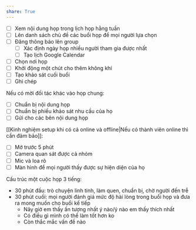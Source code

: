 ```yaml
---
share: True
---
```

- [ ] Xem nội dung họp trong lịch họp hằng tuần
- [ ] Lên danh sách chủ đề các buổi họp để mọi người lựa chọn
- [ ] Đăng thông báo lên group
	- [ ] Xác định ngày họp nhiều người tham gia được nhất
    - [ ] Tạo lịch Google Calendar
- [ ] Chọn nơi họp
- [ ] Khởi động một chút cho thêm không khí
- [ ] Tạo khảo sát cuối buổi
- [ ] Ghi chép

Nếu có mời đối tác khác vào họp chung:
- [ ] Chuẩn bị nội dung họp
- [ ] Chuẩn bị phiếu khảo sát nhu cầu của họ
- [ ] Gửi cho các bên nội dung họp

[[Kinh nghiệm setup khi có cả online và offline|Nếu có thành viên online thì cần đảm bảo]]:
- [ ] Mở trước 5 phút
- [ ] Camera quan sát được cả nhóm
- [ ] Mic và loa rõ
- [ ] Màn hình để mọi người thấy được sự hiện diện của họ

Cấu trúc một cuộc họp 3 tiếng:
- 30 phút đầu: trò chuyện linh tinh, làm quen, chuẩn bị, chờ người đến trễ
- 30 phút cuối: mọi người đánh giá mức độ hài lòng trong buổi họp và đưa ra mong muốn cho buổi kế tiếp
	- Nãy giờ em thấy ấn tượng nhất ý nào/ý nào em thấy thích nhất
	- Có điều gì mình có thể làm tốt hơn ko
	- Còn thắc mắc vấn đề nào
